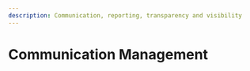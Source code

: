```yaml
---
description: Communication, reporting, transparency and visibility
---
```


# Communication Management

